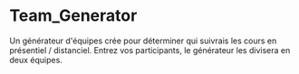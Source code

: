 # Team_Generator

Un générateur d'équipes crée pour déterminer qui suivrais les cours en présentiel / distanciel.
Entrez vos participants, le générateur les divisera en deux équipes.
